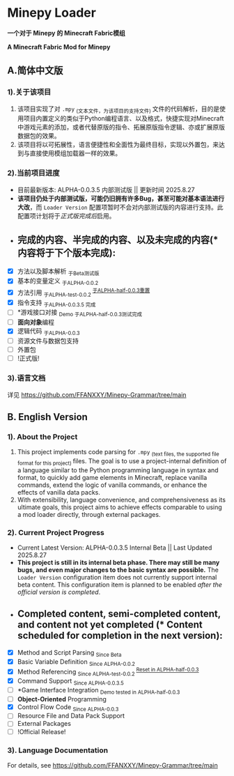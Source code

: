 # Minepy Loader

**一个对于 Minepy 的 Minecraft Fabric模组**  
   
**A Minecraft Fabric Mod for Minepy**

## A.简体中文版

### 1).关于该项目
  1. 该项目实现了对 `.mpy` <sub> (文本文件，为该项目的支持文件) </sub> 文件的代码解析，目的是使用项目内置定义的类似于Python编程语言、以及格式，快捷实现对Minecraft中游戏元素的添加，或者代替原版的指令、拓展原版指令逻辑、亦或扩展原版数据包的效果。
  2. 该项目将以可拓展性，语言便捷性和全面性为最终目标，实现以外置包，来达到与直接使用模组加载器一样的效果。

### 2).当前项目进度
  - 目前最新版本: ALPHA-0.0.3.5 内部测试版 || 更新时间 2025.8.27 
  - __该项目仍处于内部测试版，可能仍旧拥有许多Bug，甚至可能对基本语法进行大改__，而 `Loader Version` 配置项暂时不会对内部测试版的内容进行支持。此配置项计划将于*正式版完成后*启用。
  - 完成的内容、半完成的内容、以及未完成的内容(* 内容将于下个版本完成):
    -----------------------------------
  - [x] 方法以及脚本解析  <sub>  于Beta测试版</sub>
  - [x] 基本的变量定义  <sub>  于ALPHA-0.0.2
  - [x] 方法引用  <sub>  于ALPHA-test-0.0.2 </sub> <sup><ins> 于ALPHA-half-0.0.3重置</ins></sup>
  - [x] 指令支持  <sub>  于ALPHA-0.0.3.5 完成 </sub>
  - [ ] *游戏接口对接  <sub>  Demo 于ALPHA-half-0.0.3测试完成 </sub>
  - [ ] **面向对象**编程
  - [x] 逻辑代码 <sub>  于ALPHA-0.0.3 </sub>
  - [ ] 资源文件与数据包支持
  - [ ] 外置包
  - [ ] !正式版!
### 3).语言文档  
   详见 https://github.com/FFANXXY/Minepy-Grammar/tree/main


## B. English Version

### 1). About the Project
  1. This project implements code parsing for `.mpy` <sub> (text files, the supported file format for this project) </sub> files. The goal is to use a project-internal definition of a language similar to the Python programming language in syntax and format, to quickly add game elements in Minecraft, replace vanilla commands, extend the logic of vanilla commands, or enhance the effects of vanilla data packs.
  2. With extensibility, language convenience, and comprehensiveness as its ultimate goals, this project aims to achieve effects comparable to using a mod loader directly, through external packages.

### 2). Current Project Progress
  - Current Latest Version: ALPHA-0.0.3.5 Internal Beta || Last Updated 2025.8.27
  - __This project is still in its internal beta phase. There may still be many bugs, and even major changes to the basic syntax are possible.__ The `Loader Version` configuration item does not currently support internal beta content. This configuration item is planned to be enabled *after the official version is completed*.
  - Completed content, semi-completed content, and content not yet completed (* Content scheduled for completion in the next version):
    -----------------------------------
  - [x] Method and Script Parsing <sub> Since Beta </sub>
  - [x] Basic Variable Definition <sub> Since ALPHA-0.0.2 </sub>
  - [x] Method Referencing <sub> Since ALPHA-test-0.0.2 </sub> <sup><ins> Reset in ALPHA-half-0.0.3</ins></sup>
  - [x] Command Support <sub> Since ALPHA-0.0.3.5 </sub>
  - [ ] *Game Interface Integration <sub> Demo tested in ALPHA-half-0.0.3 </sub>
  - [ ] **Object-Oriented** Programming
  - [x] Control Flow Code <sub> Since ALPHA-0.0.3 </sub>
  - [ ] Resource File and Data Pack Support
  - [ ] External Packages
  - [ ] !Official Release!

### 3). Language Documentation
   For details, see https://github.com/FFANXXY/Minepy-Grammar/tree/main
